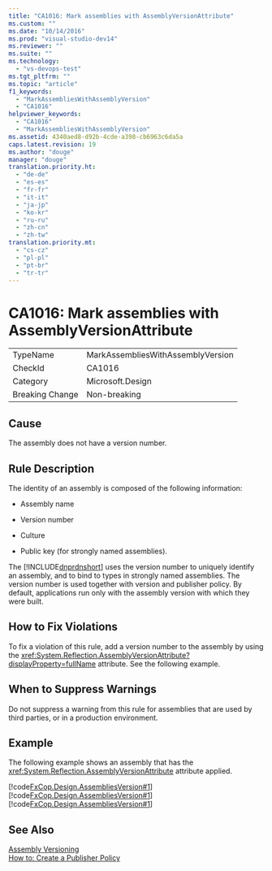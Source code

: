 ```yaml
---
title: "CA1016: Mark assemblies with AssemblyVersionAttribute"
ms.custom: ""
ms.date: "10/14/2016"
ms.prod: "visual-studio-dev14"
ms.reviewer: ""
ms.suite: ""
ms.technology: 
  - "vs-devops-test"
ms.tgt_pltfrm: ""
ms.topic: "article"
f1_keywords: 
  - "MarkAssembliesWithAssemblyVersion"
  - "CA1016"
helpviewer_keywords: 
  - "CA1016"
  - "MarkAssembliesWithAssemblyVersion"
ms.assetid: 4340aed8-d92b-4cde-a398-cb6963c6da5a
caps.latest.revision: 19
ms.author: "douge"
manager: "douge"
translation.priority.ht: 
  - "de-de"
  - "es-es"
  - "fr-fr"
  - "it-it"
  - "ja-jp"
  - "ko-kr"
  - "ru-ru"
  - "zh-cn"
  - "zh-tw"
translation.priority.mt: 
  - "cs-cz"
  - "pl-pl"
  - "pt-br"
  - "tr-tr"
---
```

# CA1016: Mark assemblies with AssemblyVersionAttribute
|||  
|-|-|  
|TypeName|MarkAssembliesWithAssemblyVersion|  
|CheckId|CA1016|  
|Category|Microsoft.Design|  
|Breaking Change|Non-breaking|  
  
## Cause  
 The assembly does not have a version number.  
  
## Rule Description  
 The identity of an assembly is composed of the following information:  
  
-   Assembly name  
  
-   Version number  
  
-   Culture  
  
-   Public key (for strongly named assemblies).  
  
 The [!INCLUDE[dnprdnshort](../codequality/includes/dnprdnshort_md.md)] uses the version number to uniquely identify an assembly, and to bind to types in strongly named assemblies. The version number is used together with version and publisher policy. By default, applications run only with the assembly version with which they were built.  
  
## How to Fix Violations  
 To fix a violation of this rule, add a version number to the assembly by using the <xref:System.Reflection.AssemblyVersionAttribute?displayProperty=fullName> attribute. See the following example.  
  
## When to Suppress Warnings  
 Do not suppress a warning from this rule for assemblies that are used by third parties, or in a production environment.  
  
## Example  
 The following example shows an assembly that has the <xref:System.Reflection.AssemblyVersionAttribute> attribute applied.  
  
 [!code[FxCop.Design.AssembliesVersion#1](../codequality/codesnippet/CSharp/ca1016--mark-assemblies-with-assemblyversionattribute_1.cs)]
[!code[FxCop.Design.AssembliesVersion#1](../codequality/codesnippet/VisualBasic/ca1016--mark-assemblies-with-assemblyversionattribute_1.vb)]
[!code[FxCop.Design.AssembliesVersion#1](../codequality/codesnippet/CPP/ca1016--mark-assemblies-with-assemblyversionattribute_1.cpp)]  
  
## See Also  
 [Assembly Versioning](../Topic/Assembly%20Versioning.md)   
 [How to: Create a Publisher Policy](../Topic/How%20to:%20Create%20a%20Publisher%20Policy.md)